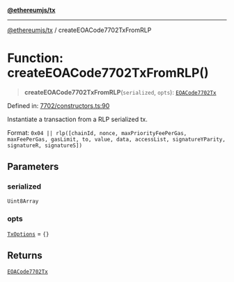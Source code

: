 [**@ethereumjs/tx**](../README.md)

***

[@ethereumjs/tx](../README.md) / createEOACode7702TxFromRLP

# Function: createEOACode7702TxFromRLP()

> **createEOACode7702TxFromRLP**(`serialized`, `opts`): [`EOACode7702Tx`](../classes/EOACode7702Tx.md)

Defined in: [7702/constructors.ts:90](https://github.com/ethereumjs/ethereumjs-monorepo/blob/master/packages/tx/src/7702/constructors.ts#L90)

Instantiate a transaction from a RLP serialized tx.

Format: `0x04 || rlp([chainId, nonce, maxPriorityFeePerGas, maxFeePerGas, gasLimit, to, value, data,
accessList, signatureYParity, signatureR, signatureS])`

## Parameters

### serialized

`Uint8Array`

### opts

[`TxOptions`](../interfaces/TxOptions.md) = `{}`

## Returns

[`EOACode7702Tx`](../classes/EOACode7702Tx.md)
